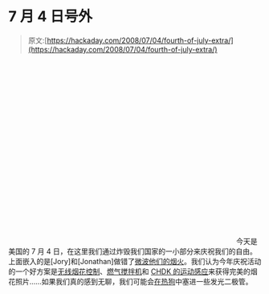 # 7 月 4 日号外

> 原文:[https://hackaday.com/2008/07/04/fourth-of-july-extra/](https://hackaday.com/2008/07/04/fourth-of-july-extra/)

<object width="450" height="364"><param name="movie" value="http://www.youtube.com/v/oDHbqdwI520&amp;hl=en&amp;fs=1&amp;color1=0x3a3a3a&amp;color2=0x999999"> <param name="allowFullScreen" value="true"></object> 
今天是美国的 7 月 4 日，在这里我们通过炸毁我们国家的一小部分来庆祝我们的自由。上面嵌入的是[Jory]和[Jonathan]做错了[微波他们的烟火](http://www.youtube.com/watch?v=oDHbqdwI520)。我们认为今年庆祝活动的一个好方案是[无线烟花控制](http://www.hackaday.com/2008/03/24/wireless-fireworks-controller/)、[燃气搅拌机](http://www.hackaday.com/2008/05/26/beverage-hacks/)和 [CHDK 的运动感应](http://www.hackaday.com/2008/05/27/how-to-expand-your-camera-with-chdk/)来获得完美的烟花照片……如果我们真的感到无聊，我们可能会[在热狗](http://www.hackaday.com/2007/07/04/fourth-o-july-entertainment/)中塞进一些发光二极管。